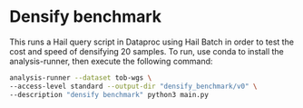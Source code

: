 # Densify benchmark

This runs a Hail query script in Dataproc using Hail Batch in order to test the cost and speed of densifying 20 samples. To run, use conda to install the analysis-runner, then execute the following command:

```sh
analysis-runner --dataset tob-wgs \
--access-level standard --output-dir "densify_benchmark/v0" \
--description "densify benchmark" python3 main.py
```
